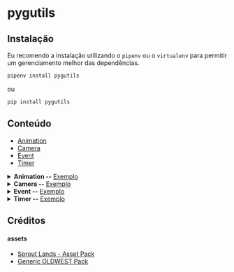 pygutils
========

Instalação
----------

Eu recomendo a instalação utilizando o `pipenv` ou o `virtualenv` para permitir um gerenciamento melhor das dependências.

```bash
pipenv install pygutils
```

ou

```bash
pip install pygutils
```

Conteúdo
--------

- [Animation](#animation)
- [Camera](#camera)
- [Event](#event)
- [Timer](#timer)


<div id="animation" />

<details>

<summary>
    <strong>Animation --</strong>
    <a href="https://github.com/LEMSantos/pygutils/blob/main/pygutils/examples/animation_example.py">Exemplo</a>
</summary>

```python
class pygutils.animation.Animation(
    frames_sequence: list[pygame.Surface],
    animation_speed: int,
    on_finish: Callable[[], None] | None = None,
    loop: bool = True)
```

Classe que representa uma animação a partir de uma sequência de frames que são devolvidos em uma certa velocidade baseado no deltatime do jogo. É possível criar animações que são executadas apenas uma vez ou em loop. Além disso, ainda é possível definir um callback que será chamado todas as vezes que a animação for finalizada.

<table>
    <tr>
        <td><strong>Parâmetros:</strong></td>
        <td>
            <strong>frames_sequence</strong>: sequência de superfícies que serão animadas;<br>
            <strong>animation_speed</strong>: velocidade em que a animação será executada;<br>
            <strong>on_finish</strong>: callback executado todas as vezes que a animação é concluída. Nulo por padrão;<br>
            <strong>loop</strong>: flag que identifica se a animação deve ser executada continuamente ou apenas uma vez. Verdadeira por padrão.<br>
        </td>
    </tr>
</table>

#### Métodos e propriedades

```python
property Animation.finished -> bool
```
- Propriedade que identifica se a animação foi finalizada. Em loops essa propriedade fica verdadeira apenas até a próxima chamada do método `update`.

```python
Animation.next(self) -> pygame.Surface
```
- Método que retorna a próxima superfície da sequência.

```python
Animation.reset(self) -> None
```
- Método que retorna a animação para o estado inicial.

```python
Animation.update(self, delta_time: float) -> None
```
- Método que atualiza o índice da animação, chama o callback na finalização e reseta automaticamente caso seja uma animação em loop. Esse método deve ser chamado apenas uma vez a cada frame do jogo. O <strong>delta_time</strong> representa o tempo entre dois frames consecutivos.

```python
Animation.copy(self) -> Animation
```
- Método que permite que a animação faça uma cópia de si mesma, mantendo os mesmos atributos passados anteriormente na hora da instânciação. A nova animação sempre começa no início dos frames.

</details>


<div id="camera" />

<details>

<summary>
    <strong>Camera --</strong>
    <a href="https://github.com/LEMSantos/pygutils/blob/main/pygutils/examples/camera_example.py">Exemplo</a>
</summary>

```python
class pygutils.camera.TopDownCamera(
        bg_surface: Surface | None,
        *sprites: Any | AbstractGroup | Iterable)
```

Classe derivada da `pygame.sprite.Group` contendo todas as funcionalidades porém adaptada para desenhar todos os sprites com um offset baseado no target, criando uma sensação de movimento onde o target consegue se mover pelo cenário.

Essa câmera considera a eixo `y` da tela, desenhando o sprite com o maior `y` acima do sprite com o menor, criando assim um efeito de sobreposição, dando uma melhor experiência para o player.

O desenho dos sprites é otimizado para que a apenas aqueles que estão visíveis atualmente na janela sejam desenhados, aumentando a performance para jogos com muitos elementos ativos ao mesmo tempo.

<table>
    <tr>
        <td><strong>Parâmetros:</strong></td>
        <td>
            <strong>bg_surface</strong>: imagem do background que será desenhada antes de todos os sprites;<br>
            <strong>*sprites</strong>: lista de sprites para manter a assinatura compatível com a classe `pygame.sprite.Group`<br>
        </td>
    </tr>
</table>

#### Métodos e propriedades

```python
TopDownCamera.draw(self, surface: Surface, target: Sprite) -> list[Rect]
```
- Desenha na tela os elementos presentes no grupo que estão visíveis atualmente na janela. Essa classe também considera o elemento `y` de cada sprite, criando o efeito de sobreposição em jogos top-down.
<table align="center">
    <tr>
        <td><strong>Parâmetros:</strong></td>
        <td>
            <strong>surface</strong>: tela principal do jogo onde os elementos serão desenhados;<br>
            <strong>target</strong>: objeto que será a referência para a centralização da câmera. Em geral, esse elemento é o player.<br>
        </td>
    </tr>
</table>

</details>


<div id="event" />

<details>

<summary>
    <strong>Event --</strong>
    <a href="https://github.com/LEMSantos/pygutils/blob/main/pygutils/examples/event_example.py">Exemplo</a>
</summary>

```python
class pygutils.event.EventManager()
```

Classe que implementa o padrão de projeto Observer, que consiste em um mecanismo de assinatura para notificar multiplos objetos sobre qualquer evento que aconteça no objeto que está sendo observado. Essa classe pode ser utilizada para herança, que permite a qualquer classe se tornar um `publisher`, ou como um atributo público no objeto que será observado. Qualquer classe que atuará como `subscriber` deve possuir um método com a assinatura:

```python
def notify(self, event: str, *args, **kwargs) -> None: ...
```

#### Métodos e propriedades

```python
property EventManager.listeners -> dict[str, set[EventListener]]
```
- Propriedade que retorna o mapa de cada evento e dos subscribers registrados para ele.

```python
EventManager.subscribe(self, event: str, listener: EventListener) -> None
```
- Permite que um objeto que atenda as especificações possa receber as notificações emitidas através do manager.
<table align="center">
    <tr>
        <td><strong>Parâmetros:</strong></td>
        <td>
            <strong>event</strong>: string que identifica o evento;<br>
            <strong>listener</strong>: objeto que será registrado para ser notificado quando o evento for emitido.<br>
        </td>
    </tr>
</table>

```python
EventManager.unsubscribe(self, event: str, listener: EventListener) -> None
```
- Permite que um objeto saia da lista de notificações de um evento específico.
<table align="center">
    <tr>
        <td><strong>Parâmetros:</strong></td>
        <td>
            <strong>event</strong>: string que identifica o evento;<br>
            <strong>listener</strong>: objeto que será retirado da lista de notificações para o evento.<br>
        </td>
    </tr>
</table>

```python
EventManager.notify(self, event: str, *args, **kwargs) -> None
```
- Notifica todos os objetos registrado para o evento que está sendo emitido.
<table align="center">
    <tr>
        <td><strong>Parâmetros:</strong></td>
        <td>
            <strong>event</strong>: string que identifica o evento;<br>
            <strong>*args</strong>: argumentos posicionais adicionais que serão passados na hora da notificação;<br>
            <strong>**args</strong>: argumentos nomeados adicionais que serão passados na hora da notificação.<br>
        </td>
    </tr>
</table>

</details>


<div id="timer" />

<details>

<summary>
    <strong>Timer --</strong>
    <a href="https://github.com/LEMSantos/pygutils/blob/main/pygutils/examples/timer_example.py">Exemplo</a>
</summary>

```python
class pygutils.timer.Timer(
    duration_ms: int,
    callback: Callable[[], None] | None = None)
```

Classe que implementa um mecanismo para contabilizar o tempo decorrido e executar uma ação baseada em um callback passado como parâmetro para a instância. Com essa classe é possível implementar cooldowns e ações que precisam acontecer apenas uma vez após um determinado tempo.

<table>
    <tr>
        <td><strong>Parâmetros:</strong></td>
        <td>
            <strong>duration_ms</strong>: tempo de duração do timer em milissegundos;<br>
            <strong>callback</strong>: ação que será executada após o tempo de duração ser finalizado.<br>
        </td>
    </tr>
</table>

#### Métodos e propriedades

```python
property Timer.active -> bool
```
- Propriedade que identifica se o timer está ativo, ou seja, ainda não passou o tempo necessário para atingir a duração especificada.

```python
Timer.activate(self) -> None
```
- Ativa a contagem do timer. Ele pode ser reativado quantas vezes forem necessárias.

```python
Timer.deactivate(self) -> None
```
- Desabilita a contagem do timer. Esse método é chamado automaticamente após o tempo de duração chegar ao fim.

```python
Timer.update(self) -> None
```
- Verifica se o timer já foi finalizado, executa o callback, caso seja especificado, e desativa a contagem. Esse método deve ser chamado apenas uma vez a cada frame do jogo.

</details>


Créditos
--------

#### assets

- [Sprout Lands - Asset Pack](https://cupnooble.itch.io/sprout-lands-asset-pack)
- [Generic OLDWEST Pack](https://bakudas.itch.io/generic-oldwest-pack)
